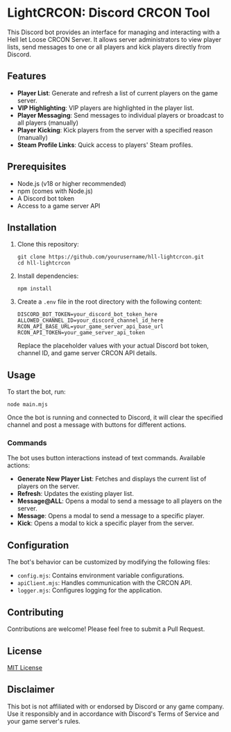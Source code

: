# LightCRCON: Discord CRCON Tool

This Discord bot provides an interface for managing and interacting with a Hell let Loose CRCON Server.
It allows server administrators to view player lists, send messages to one or all players and kick players directly from Discord.

## Features

- **Player List**: Generate and refresh a list of current players on the game server.
- **VIP Highlighting**: VIP players are highlighted in the player list.
- **Player Messaging**: Send messages to individual players or broadcast to all players (manually)
- **Player Kicking**: Kick players from the server with a specified reason (manually)
- **Steam Profile Links**: Quick access to players' Steam profiles.

## Prerequisites

- Node.js (v18 or higher recommended)
- npm (comes with Node.js)
- A Discord bot token
- Access to a game server API

## Installation

1. Clone this repository:
   ```
   git clone https://github.com/yourusername/hll-lightcrcon.git
   cd hll-lightcrcon
   ```

2. Install dependencies:
   ```
   npm install
   ```

3. Create a `.env` file in the root directory with the following content:
   ```
   DISCORD_BOT_TOKEN=your_discord_bot_token_here
   ALLOWED_CHANNEL_ID=your_discord_channel_id_here
   RCON_API_BASE_URL=your_game_server_api_base_url
   RCON_API_TOKEN=your_game_server_api_token
   ```

   Replace the placeholder values with your actual Discord bot token, channel ID, and game server CRCON API details.

## Usage

To start the bot, run:

```
node main.mjs
```

Once the bot is running and connected to Discord, it will clear the specified channel and post a message with buttons for different actions.

### Commands

The bot uses button interactions instead of text commands. Available actions:

- **Generate New Player List**: Fetches and displays the current list of players on the server.
- **Refresh**: Updates the existing player list.
- **Message@ALL**: Opens a modal to send a message to all players on the server.
- **Message**: Opens a modal to send a message to a specific player.
- **Kick**: Opens a modal to kick a specific player from the server.

## Configuration

The bot's behavior can be customized by modifying the following files:

- `config.mjs`: Contains environment variable configurations.
- `apiClient.mjs`: Handles communication with the CRCON API.
- `logger.mjs`: Configures logging for the application.

## Contributing

Contributions are welcome! Please feel free to submit a Pull Request.

## License

[MIT License](LICENSE)

## Disclaimer

This bot is not affiliated with or endorsed by Discord or any game company. Use it responsibly and in accordance with Discord's Terms of Service and your game server's rules.